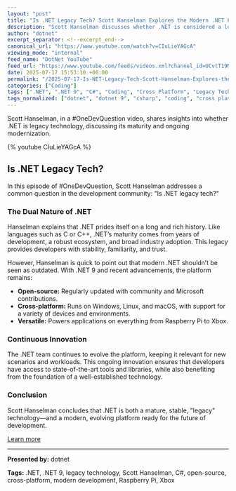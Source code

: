 ```yaml
---
layout: "post"
title: "Is .NET Legacy Tech? Scott Hanselman Explores the Modern .NET Platform"
description: "Scott Hanselman discusses whether .NET is considered a legacy technology. In this #OneDevQuestion, he highlights its evolution from a mature platform like C/C++ to the modern, open-source, cross-platform .NET 9, adaptable for devices from Raspberry Pi to Xbox."
author: "dotnet"
excerpt_separator: <!--excerpt_end-->
canonical_url: "https://www.youtube.com/watch?v=CIuLieYAGcA"
viewing_mode: "internal"
feed_name: "DotNet YouTube"
feed_url: "https://www.youtube.com/feeds/videos.xml?channel_id=UCvtT19MZW8dq5Wwfu6B0oxw"
date: 2025-07-17 15:53:10 +00:00
permalink: "/2025-07-17-Is-NET-Legacy-Tech-Scott-Hanselman-Explores-the-Modern-NET-Platform.html"
categories: ["Coding"]
tags: [".NET", ".NET 9", "C#", "Coding", "Cross Platform", "Legacy Technology", "Modern Development", "OneDevQuestion", "Open Source", "Raspberry Pi", "Scott Hanselman", "Videos", "Xbox"]
tags_normalized: ["dotnet", "dotnet 9", "csharp", "coding", "cross platform", "legacy technology", "modern development", "onedevquestion", "open source", "raspberry pi", "scott hanselman", "videos", "xbox"]
---
```


Scott Hanselman, in a #OneDevQuestion video, shares insights into whether .NET is legacy technology, discussing its maturity and ongoing modernization.<!--excerpt_end-->

{% youtube CIuLieYAGcA %}

## Is .NET Legacy Tech?

In this episode of #OneDevQuestion, Scott Hanselman addresses a common question in the development community: "Is .NET legacy tech?"

### The Dual Nature of .NET

Hanselman explains that .NET prides itself on a long and rich history. Like languages such as C or C++, .NET’s maturity comes from years of development, a robust ecosystem, and broad industry adoption. This legacy provides developers with stability, familiarity, and trust.

However, Hanselman is quick to point out that modern .NET shouldn’t be seen as outdated. With .NET 9 and recent advancements, the platform remains:

- **Open-source:** Regularly updated with community and Microsoft contributions.
- **Cross-platform:** Runs on Windows, Linux, and macOS, with support for a variety of devices and environments.
- **Versatile:** Powers applications on everything from Raspberry Pi to Xbox.

### Continuous Innovation

The .NET team continues to evolve the platform, keeping it relevant for new scenarios and workloads. This ongoing innovation ensures that developers have access to state-of-the-art tools and libraries, while also benefiting from the foundation of a well-established technology.

### Conclusion

Scott Hanselman concludes that .NET is both a mature, stable, "legacy" technology—and a modern, evolving platform ready for the future of development.

[Learn more](https://msft.it/6058sBRKp)

---
**Presented by:** dotnet

**Tags:** .NET, .NET 9, legacy technology, Scott Hanselman, C#, open-source, cross-platform, modern development, Raspberry Pi, Xbox
